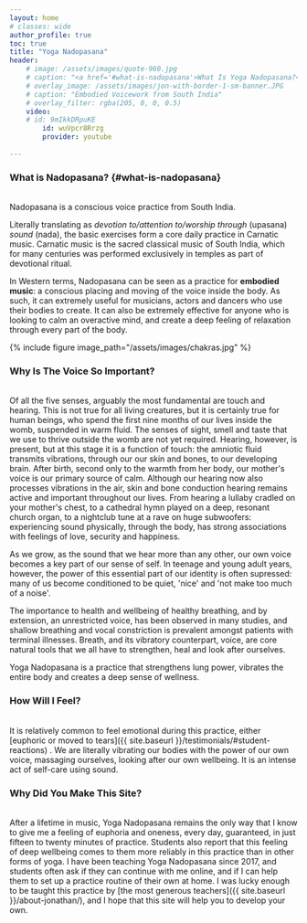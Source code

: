 ```yaml
---
layout: home
# classes: wide
author_profile: true
toc: true
title: "Yoga Nadopasana"
header:
    # image: /assets/images/quote-960.jpg
    # caption: "<a href='#what-is-nadopasana'>What Is Yoga Nadopasana?</a>"
    # overlay_image: /assets/images/jon-with-border-1-sm-banner.JPG
    # caption: "Embodied Voicework from South India"
    # overlay_filter: rgba(205, 0, 0, 0.5)
    video:
    # id: 9mIkkDRpuKE
        id: wuVpcr8Rrzg
        provider: youtube
  
---
```

<!-- {% include figure image_path="/assets/images/quote.jpg" alt="image of Saint Thyagaraja" %} -->

### What is Nadopasana? {#what-is-nadopasana}
<br>
Nadopasana is a conscious voice practice from South India.

Literally translating as *devotion to/attention to/worship through* (upasana)  *sound* (nada), the basic exercises form a core daily practice in Carnatic music. Carnatic music is the sacred classical music of South India, which for many centuries was performed exclusively in temples as part of devotional ritual.

In Western terms, Nadopasana can be seen as a practice for <b>embodied music</b>: a conscious placing and moving of the voice inside the body. As such, it can extremely useful for musicians, actors and dancers who use their bodies to create. It can also be extremely effective for anyone who is looking to calm an overactive mind, and create a deep feeling of relaxation through every part of the body.

{% include figure image_path="/assets/images/chakras.jpg"  %}

### Why Is The Voice So Important?
<br>
Of all the five senses, arguably the most fundamental are touch and hearing. This is not true for all living creatures, but it is certainly true for human beings, who spend the first nine months of our lives inside the womb, suspended in warm fluid. The senses of sight, smell and taste that we use to thrive outside the womb are not yet required. Hearing, however, is present, but at this stage it is a function of touch: the amniotic fluid transmits vibrations, through our our skin and bones, to our developing brain. After birth, second only to the warmth from her body, our mother's voice is our primary source of calm. Although our hearing now also processes vibrations in the air, skin and bone conduction hearing remains active and important throughout our lives. From hearing a lullaby cradled on your mother's chest, to a cathedral hymn played on a deep, resonant church organ, to a nightclub tune at a rave on huge subwoofers: experiencing sound physically, through the body, has strong associations with feelings of love, security and happiness.

As we grow, as the sound that we hear more than any other, our own voice becomes a key part of our sense of self. In teenage and young adult years, however, the power of this essential part of our identity is often supressed: many of us become conditioned to be quiet, 'nice' and 'not make too much of a noise'. 

The importance to health and wellbeing of healthy breathing, and by extension, an unrestricted voice, has been observed in many studies, and shallow breathing and vocal constriction is prevalent amongst patients with terminal illnesses. Breath, and its vibratory counterpart, voice, are core natural tools that we all have to strengthen, heal and look after ourselves.

Yoga Nadopasana is a practice that strengthens lung power, vibrates the entire body and creates a deep sense of wellness. 

### How Will I Feel?
<br>
It is relatively common to feel emotional during this practice, either [euphoric or moved to tears]({{ site.baseurl }}/testimonials/#student-reactions) . We are literally vibrating our bodies with the power of our own voice, massaging ourselves, looking after our own wellbeing. It is an intense act of self-care using sound.

### Why Did You Make This Site?
<br>
After a lifetime in music, Yoga Nadopasana remains the only way that I know to give me a feeling of euphoria and oneness, every day, guaranteed, in just fifteen to twenty minutes of practice. Students also report that this feeling of deep wellbeing comes to them more reliably in this practice than in other forms of yoga. I have been teaching Yoga Nadopasana since 2017, and students often ask if they can continue with me online, and if I can help them to set up a practice routine of their own at home. I was lucky enough to be taught this practice by [the most generous teachers]({{ site.baseurl }}/about-jonathan/), and I hope that this site will help you to develop your own. 
